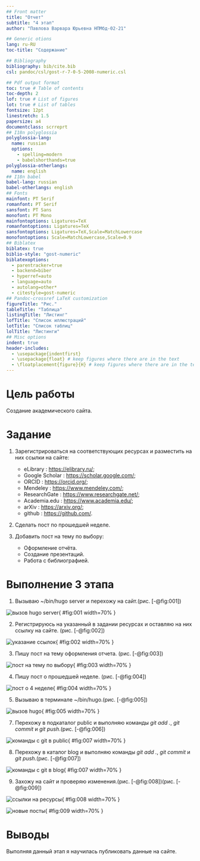 ```yaml
---
## Front matter
title: "Отчет"
subtitle: "4 этап"
author: "Павлова Варвара Юрьевна НПМбд-02-21"

## Generic otions
lang: ru-RU
toc-title: "Содержание"

## Bibliography
bibliography: bib/cite.bib
csl: pandoc/csl/gost-r-7-0-5-2008-numeric.csl

## Pdf output format
toc: true # Table of contents
toc-depth: 2
lof: true # List of figures
lot: true # List of tables
fontsize: 12pt
linestretch: 1.5
papersize: a4
documentclass: scrreprt
## I18n polyglossia
polyglossia-lang:
  name: russian
  options:
	- spelling=modern
	- babelshorthands=true
polyglossia-otherlangs:
  name: english
## I18n babel
babel-lang: russian
babel-otherlangs: english
## Fonts
mainfont: PT Serif
romanfont: PT Serif
sansfont: PT Sans
monofont: PT Mono
mainfontoptions: Ligatures=TeX
romanfontoptions: Ligatures=TeX
sansfontoptions: Ligatures=TeX,Scale=MatchLowercase
monofontoptions: Scale=MatchLowercase,Scale=0.9
## Biblatex
biblatex: true
biblio-style: "gost-numeric"
biblatexoptions:
  - parentracker=true
  - backend=biber
  - hyperref=auto
  - language=auto
  - autolang=other*
  - citestyle=gost-numeric
## Pandoc-crossref LaTeX customization
figureTitle: "Рис."
tableTitle: "Таблица"
listingTitle: "Листинг"
lofTitle: "Список иллюстраций"
lotTitle: "Список таблиц"
lolTitle: "Листинги"
## Misc options
indent: true
header-includes:
  - \usepackage{indentfirst}
  - \usepackage{float} # keep figures where there are in the text
  - \floatplacement{figure}{H} # keep figures where there are in the text
---
```


# Цель работы

Создание академического сайта.

# Задание

1. Зарегистрироваться на соответствующих ресурсах и разместить на них ссылки на сайте:

   - eLibrary : https://elibrary.ru/;
   - Google Scholar : https://scholar.google.com/;
   - ORCID : https://orcid.org/;
   - Mendeley : https://www.mendeley.com/;
   - ResearchGate : https://www.researchgate.net/;
   - Academia.edu : https://www.academia.edu/;
   - arXiv : https://arxiv.org/;
   - github : https://github.com/.

2. Сделать пост по прошедшей неделе.
3. Добавить пост на тему по выбору:

   - Оформление отчёта.
   - Создание презентаций.
   - Работа с библиографией.

# Выполнение 3 этапа

1. Вызываю ~/bin/hugo server и перехожу на сайт.(рис. [-@fig:001])

![вызов hugo server](img/1.png){ #fig:001 width=70% }

2. Регистрируюсь на указанный в задании ресурсах и оставляю на них ссылку на сайте. (рис. [-@fig:002]) 

![указание ссылок](img/2.png){ #fig:002 width=70% }

3. Пишу пост на тему оформления отчета. (рис. [-@fig:003])

![пост на тему по выбору](img/3.png){ #fig:003 width=70% }

4. Пишу пост о прошедшей неделе. (рис. [-@fig:004])

![пост о 4 неделе](img/4.png){ #fig:004 width=70% }

5. Вызываю в терминале ~/bin/hugo.(рис. [-@fig:005])

![вызов hugo](img/5.png){ #fig:005 width=70% }

7. Перехожу в подкаталог public и выполняю команды *git add .*, *git commit* и *git push*.(рис. [-@fig:006])

![команды с git в public](img/6.png){ #fig:007 width=70% }

8. Перехожу в каталог blog и выполняю команды *git add .*, *git commit* и *git push*.(рис. [-@fig:007])

![команды с git в blog](img/7.png){ #fig:007 width=70% }

9. Захожу на сайт и проверяю изменения.(рис. [-@fig:008])(рис. [-@fig:009])

![ссылки на ресурсы](img/8.png){ #fig:008 width=70% }


![новые посты](img/9.png){ #fig:009 width=70% }

# Выводы

Выполняя данный этап я научилась публиковать данные на сайте.


